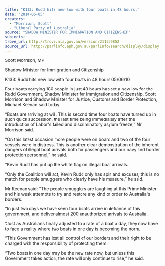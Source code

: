 ```yaml
---
title: "K133: Rudd hits new low with four boats in 48 hours."
date: "2010-06-05"
creators:
  - "Morrison, Scott"
  - "Liberal Party of Australia"
source: "SHADOW MINISTER FOR IMMIGRATION AND CITIZENSHIP"
subjects:
trove_url: http://trove.nla.gov.au/version/211339852
source_url: http://parlinfo.aph.gov.au/parlInfo/search/display/display.w3p;query=Id%3A%22media/pressrel/RRYW6%22
---
```


 Scott Morrison, MP 

 Shadow Minister for Immigration and Citizenship   

 K133: Rudd hits new low with four  boats in 48 hours   05/06/10  

 Four boats carrying 180 people in just 48 hours has set a new low for the Rudd  Government, Shadow Minister for Immigration and Citizenship, Scott Morrison and  Shadow Minister for Justice, Customs and Border Protection, Michael Keenan said  today. 

 “Boats are arriving at will. This is second time four boats have turned up in such  quick succession, the last time being immediately after the introduction of Labor's  failed and discriminatory asylum freeze,” Mr Morrison said. 

 “On this latest occasion more people were on board and two of the four vessels were  in distress. This is another clear demonstration of the inherent dangers of illegal boat  arrivals both for passengers and our navy and border protection personnel,” he said. 

 “Kevin Rudd has put up the white flag on illegal boat arrivals. 

 “Only the Coalition will act, Kevin Rudd only has spin and excuses, this is no match  for people smugglers who clearly have his measure,” he said. 

 Mr Keenan said: “The people smugglers are laughing at this Prime Minister and his  weak attempts to try and restore any kind of order to Australia's borders. 

 “In just two days we have seen four boats arrive in defiance of this government, and  deliver almost 200 unauthorized arrivals to Australia. 

 “Just as Australians finally adjusted to a rate of a boat a day, they now have to face a  reality where two boats in one day is becoming the norm. 

 “This Government has lost all control of our borders and their right to be charged with  the responsibility of protecting them. 

 “Two boats in one day may be the new rate now, but unless this Government takes  action, the rate will only continue to rise,” he said. 

  


